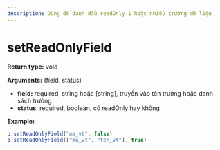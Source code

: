 ```yaml
---
description: Dùng để đánh dấu readOnly 1 hoặc nhiều trường dữ liệu
---
```


# setReadOnlyField

**Return type:** void

**Arguments:** (field, status)

* **field:** required, string hoặc \[string], truyền vào tên trường hoặc danh sách trường
* **status**: required, boolean, có readOnly hay không

**Example:**

```javascript
p.setReadOnlyField("ma_vt", false)
p.setReadOnlyField(["ma_vt", "ten_vt"], true)
```
